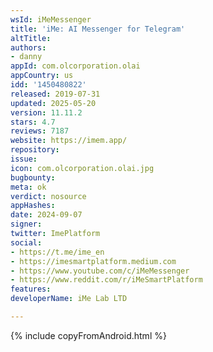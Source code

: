 ```yaml
---
wsId: iMeMessenger
title: 'iMe: AI Messenger for Telegram'
altTitle: 
authors:
- danny
appId: com.olcorporation.olai
appCountry: us
idd: '1450480822'
released: 2019-07-31
updated: 2025-05-20
version: 11.11.2
stars: 4.7
reviews: 7187
website: https://imem.app/
repository: 
issue: 
icon: com.olcorporation.olai.jpg
bugbounty: 
meta: ok
verdict: nosource
appHashes: 
date: 2024-09-07
signer: 
twitter: ImePlatform
social:
- https://t.me/ime_en
- https://imesmartplatform.medium.com
- https://www.youtube.com/c/iMeMessenger
- https://www.reddit.com/r/iMeSmartPlatform
features: 
developerName: iMe Lab LTD

---
```


{% include copyFromAndroid.html %}
